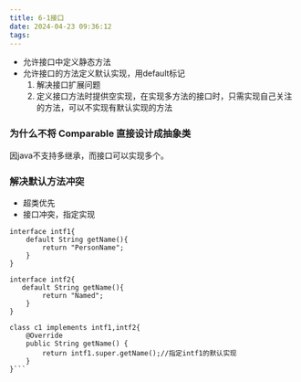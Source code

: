 ```yaml
---
title: 6-1接口
date: 2024-04-23 09:36:12
tags:
---
```


- 允许接口中定义静态方法
- 允许接口的方法定义默认实现，用default标记
    1. 解决接口扩展问题
    2. 定义接口方法时提供空实现，在实现多方法的接口时，只需实现自己关注的方法，可以不实现有默认实现的方法

### 为什么不将 Comparable 直接设计成抽象类
因java不支持多继承，而接口可以实现多个。



### 解决默认方法冲突
- 超类优先
- 接口冲突，指定实现
```
interface intf1{
    default String getName(){
        return "PersonName";
    }
}

interface intf2{
   default String getName(){
        return "Named";
    }
}

class c1 implements intf1,intf2{
    @Override
    public String getName() {
        return intf1.super.getName();//指定intf1的默认实现
    }
}```

